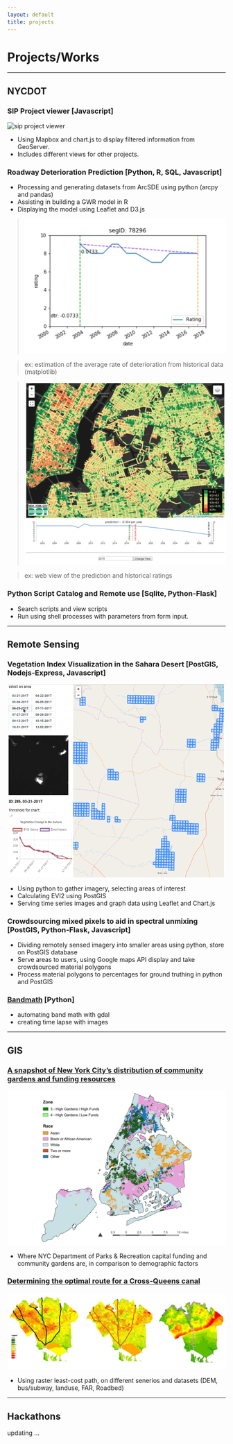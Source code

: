 ```yaml
---
layout: default
title: projects
---
```


# Projects/Works

----------------


## NYCDOT

### SIP Project viewer [Javascript]
![sip project viewer](images/sips.gif)

* Using Mapbox and chart.js to display filtered information from GeoServer. 
* Includes different views for other projects.

### Roadway Deterioration Prediction [Python, R, SQL, Javascript]

* Processing and generating datasets from ArcSDE using python (arcpy and pandas)
* Assisting in building a GWR model in R
* Displaying the model using Leaflet and D3.js

> ![estimation of the average rate](images/deter.gif)

> ex: estimation of the average rate of deterioration from historical data (matplotlib)

> ![sample view of prediction and historical ratings](images/deter_map.gif)

> ex: web view of the prediction and historical ratings 

### Python Script Catalog and Remote use [Sqlite, Python-Flask]
<!-- ![python script catalog web app](images/script1.png) ![python script catalog web app](images/script2.png) -->
* Search scripts and view scripts
* Run using shell processes with parameters from form input.  

----------------

## Remote Sensing

### Vegetation Index Visualization in the Sahara Desert [PostGIS, Nodejs-Express, Javascript]
![vegetation index web view](images/desert.gif)

* Using python to gather imagery, selecting areas of interest
* Calculating EVI2 using PostGIS
* Serving time series images and graph data using Leaflet and Chart.js

### Crowdsourcing mixed pixels to aid in spectral unmixing [PostGIS, Python-Flask, Javascript]
<!-- ![crowdsourcing mixed pixel web app](images/unmix.png) -->
* Dividing remotely sensed imagery into smaller areas using python, store on PostGIS database
* Serve areas to users, using Google maps API display and take crowdsourced material polygons
* Process material polygons to percentages for ground truthing in python and PostGIS

### [Bandmath](https://github.com/zhik/bandmath) [Python]
<!-- ![ndvi time lapse of a farm](images/farm.gif) -->
* automating band math with gdal
* creating time lapse with images

----------------

## GIS

### [A snapshot of New York City’s distribution of community gardens and funding resources](pdfs/cg.pdf)
![community gardens funding types over race](images/cg.png)
* Where NYC Department of Parks & Recreation capital funding and community gardens are, in comparison to demographic factors


### [Determining the optimal route for a Cross-Queens canal](pdfs/canal.pdf)
![different possible canal routes](images/canal.png)
* Using raster least-cost path, on different senerios and datasets (DEM, bus/subway, landuse, FAR, Roadbed)


----------------
## Hackathons

updating ... 